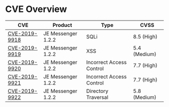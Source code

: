 # CVE Overview

| CVE | Product | Type | CVSS |
| --- | --- | --- | --- |
| [CVE-2019-9918](../master/CVEs/CVE-2019-9918.md) | JE Messenger 1.2.2 | SQLi | 8.5 (High) |
| [CVE-2019-9919](../master/CVEs/CVE-2019-9919.md) | JE Messenger 1.2.2 | XSS | 5.4 (Medium) |
| [CVE-2019-9920](../master/CVEs/CVE-2019-9920.md) | JE Messenger 1.2.2 | Incorrect Access Control | 7.7 (High) |
| [CVE-2019-9921](../master/CVEs/CVE-2019-9921.md) | JE Messenger 1.2.2 | Incorrect Access Control | 7.7 (High) |
| [CVE-2019-9922](../master/CVEs/CVE-2019-9922.md) | JE Messenger 1.2.2 | Directory Traversal | 5.8 (Medium) |

